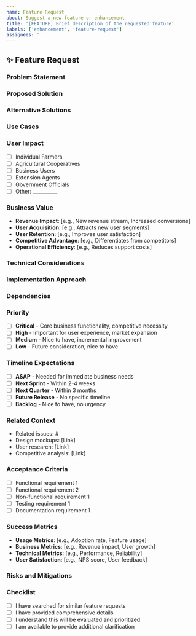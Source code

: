 ```yaml
---
name: Feature Request
about: Suggest a new feature or enhancement
title: '[FEATURE] Brief description of the requested feature'
labels: ['enhancement', 'feature-request']
assignees: ''
---
```


## ✨ Feature Request

### Problem Statement
<!-- What problem are you trying to solve? What pain point does this address? -->

### Proposed Solution
<!-- Describe your proposed solution in detail -->

### Alternative Solutions
<!-- Have you considered any alternative solutions or workarounds? -->

### Use Cases
<!-- Provide specific use cases or user stories -->

### User Impact
<!-- Who would benefit from this feature? -->
- [ ] Individual Farmers
- [ ] Agricultural Cooperatives
- [ ] Business Users
- [ ] Extension Agents
- [ ] Government Officials
- [ ] Other: __________

### Business Value
<!-- What is the business impact of this feature? -->
- **Revenue Impact**: [e.g., New revenue stream, Increased conversions]
- **User Acquisition**: [e.g., Attracts new user segments]
- **User Retention**: [e.g., Improves user satisfaction]
- **Competitive Advantage**: [e.g., Differentiates from competitors]
- **Operational Efficiency**: [e.g., Reduces support costs]

### Technical Considerations
<!-- Any technical constraints or considerations -->

### Implementation Approach
<!-- High-level implementation approach if you have thoughts -->

### Dependencies
<!-- Does this depend on other features or external systems? -->

### Priority
<!-- How important is this feature? -->
- [ ] **Critical** - Core business functionality, competitive necessity
- [ ] **High** - Important for user experience, market expansion
- [ ] **Medium** - Nice to have, incremental improvement
- [ ] **Low** - Future consideration, nice to have

### Timeline Expectations
<!-- When would you like to see this implemented? -->
- [ ] **ASAP** - Needed for immediate business needs
- [ ] **Next Sprint** - Within 2-4 weeks
- [ ] **Next Quarter** - Within 3 months
- [ ] **Future Release** - No specific timeline
- [ ] **Backlog** - Nice to have, no urgency

### Related Context
<!-- Link to related issues, designs, research, or documentation -->
- Related issues: #
- Design mockups: [Link]
- User research: [Link]
- Competitive analysis: [Link]

### Acceptance Criteria
<!-- What needs to be true for this feature to be considered complete? -->
- [ ] Functional requirement 1
- [ ] Functional requirement 2
- [ ] Non-functional requirement 1
- [ ] Testing requirement 1
- [ ] Documentation requirement 1

### Success Metrics
<!-- How will we measure the success of this feature? -->
- **Usage Metrics**: [e.g., Adoption rate, Feature usage]
- **Business Metrics**: [e.g., Revenue impact, User growth]
- **Technical Metrics**: [e.g., Performance, Reliability]
- **User Satisfaction**: [e.g., NPS score, User feedback]

### Risks and Mitigations
<!-- What are the potential risks and how can they be mitigated? -->

### Checklist
- [ ] I have searched for similar feature requests
- [ ] I have provided comprehensive details
- [ ] I understand this will be evaluated and prioritized
- [ ] I am available to provide additional clarification
